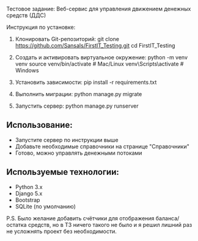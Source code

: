 Тестовое задание: Веб-сервис для управления движением денежных
средств (ДДС)

Инструкция по установке:

1. Клонировать Git-репозиторий:
   git clone https://github.com/Sansals/FirstIT_Testing.git
   cd FirstIT_Testing

2. Создать и активировать виртуальное окружение:
   python -m venv venv
   source venv/bin/activate     # Mac/Linux
   venv\Scripts\activate      # Windows

3. Установить зависимости:
   pip install -r requirements.txt

4. Выполнить миграции:
   python manage.py migrate

5. Запустить сервер:
   python manage.py runserver

## Использование:

- Запустите сервер по инструкции выше
- Добавьте необходимые справочники на странице "Справочники"
- Готово, можно управлять денежными потоками

## Используемые технологии:

- Python 3.x
- Django 5.x
- Bootstrap
- SQLite (по умолчанию)

P.S. Было желание добавить счётчики для отображения баланса/остатка средств, но в ТЗ ничего такого не было и я решил лишний раз не усложнять проект без необходимости.